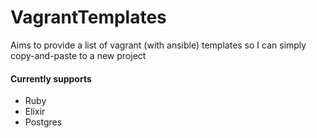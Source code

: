 # VagrantTemplates

Aims to provide a list of vagrant (with ansible) templates so I can simply
copy-and-paste to a new project

#### Currently supports

- Ruby
- Elixir
- Postgres
